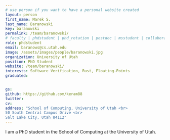 ```yaml
---
# use person if you want to have a personal website created
layout: person
first_name: Marek S.
last_name: Baranowski
key: baranowski
permalink: /team/baranowski/
# faculty | phdstudent | phd_rotation | postdoc | msstudent | collaborator
role: phdstudent
email: baranows@cs.utah.edu
image: /assets/images/people/baranowski.jpg
organization: University of Utah
position: PhD Student
website: /team/baranowski/
interests: Software Verification, Rust, Floating-Points
graduated:


gs:
github: https://github.com/keram88
twitter:
cv:
address: "School of Computing, University of Utah <br>
50 South Central Campus Drive <br>
Salt Lake City, Utah 84112"
---
```


I am a PhD student in the School of Computing at the University of Utah.

